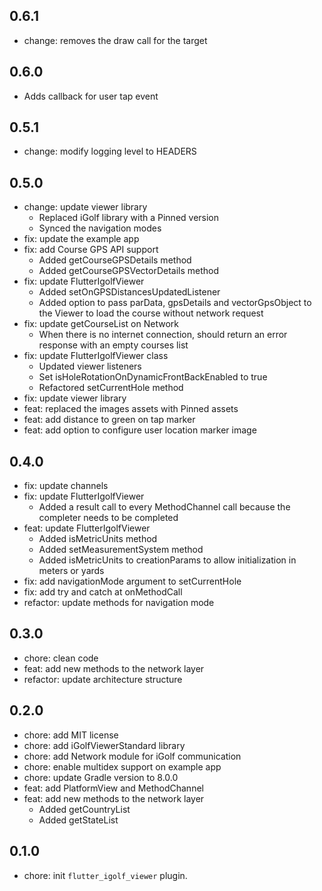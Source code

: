 
## 0.6.1

*  change: removes the draw call for the target

## 0.6.0

* Adds callback for user tap event

## 0.5.1

* change: modify logging level to HEADERS

## 0.5.0

* change: update viewer library
    * Replaced iGolf library with a Pinned version
    * Synced the navigation modes
* fix: update the example app
* fix: add Course GPS API support
    * Added getCourseGPSDetails method
    * Added getCourseGPSVectorDetails method
* fix: update FlutterIgolfViewer
    * Added setOnGPSDistancesUpdatedListener
    * Added option to pass parData, gpsDetails and vectorGpsObject to the Viewer to load the course without network request
* fix: update getCourseList on Network
    * When there is no internet connection, should return an error response with an empty courses list
* fix: update FlutterIgolfViewer class
    * Updated viewer listeners
    * Set isHoleRotationOnDynamicFrontBackEnabled to true
    * Refactored setCurrentHole method
* fix: update viewer library
* feat: replaced the images assets with Pinned assets
* feat: add distance to green on tap marker
* feat: add option to configure user location marker image

## 0.4.0

* fix: update channels
* fix: update FlutterIgolfViewer
    * Added a result call to every MethodChannel call because the completer needs to be completed
* feat: update FlutterIgolfViewer
    * Added isMetricUnits method
    * Added setMeasurementSystem method
    * Added isMetricUnits to creationParams to allow initialization in meters or yards
* fix: add navigationMode argument to setCurrentHole
* fix: add try and catch at onMethodCall
* refactor: update methods for navigation mode

## 0.3.0

* chore: clean code
* feat: add new methods to the network layer
* refactor: update architecture structure

## 0.2.0

* chore: add MIT license
* chore: add iGolfViewerStandard library
* chore: add Network module for iGolf communication
* chore: enable multidex support on example app
* chore: update Gradle version to 8.0.0
* feat: add PlatformView and MethodChannel
* feat: add new methods to the network layer
    * Added getCountryList
    * Added getStateList

## 0.1.0

* chore: init `flutter_igolf_viewer` plugin.
